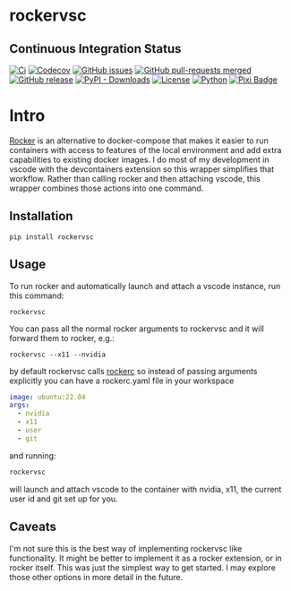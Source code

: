# rockervsc

## Continuous Integration Status

[![Ci](https://github.com/blooop/rockervsc/actions/workflows/ci.yml/badge.svg?branch=main)](https://github.com/blooop/rockervsc/actions/workflows/ci.yml?query=branch%3Amain)
[![Codecov](https://codecov.io/gh/blooop/rockervsc/branch/main/graph/badge.svg?token=Y212GW1PG6)](https://codecov.io/gh/blooop/rockervsc)
[![GitHub issues](https://img.shields.io/github/issues/blooop/rockervsc.svg)](https://GitHub.com/blooop/rockervsc/issues/)
[![GitHub pull-requests merged](https://badgen.net/github/merged-prs/blooop/rockervsc)](https://github.com/blooop/rockervsc/pulls?q=is%3Amerged)
[![GitHub release](https://img.shields.io/github/release/blooop/rockervsc.svg)](https://GitHub.com/blooop/rockervsc/releases/)
[![PyPI - Downloads](https://img.shields.io/pypi/dm/rockervsc)](https://pypistats.org/packages/rockervsc)
[![License](https://img.shields.io/github/license/blooop/rockervsc)](https://opensource.org/license/mit/)
[![Python](https://img.shields.io/badge/python-3.8%20%7C%203.9%20%7C%203.10%20%7C%203.11%20%7C%203.12-blue)](https://www.python.org/downloads/)
[![Pixi Badge](https://img.shields.io/endpoint?url=https://raw.githubusercontent.com/prefix-dev/pixi/main/assets/badge/v0.json)](https://pixi.sh)

# Intro

[Rocker](https://github.com/osrf/rocker) is an alternative to docker-compose that makes it easier to run containers with access to features of the local environment and add extra capabilities to existing docker images.  I do most of my development in vscode with the devcontainers extension so this wrapper simplifies that workflow.  Rather than calling rocker and then attaching vscode, this wrapper combines those actions into one command. 

## Installation

```
pip install rockervsc
```

## Usage

To run rocker and automatically launch and attach a vscode instance, run this command:

```
rockervsc 
```

You can pass all the normal rocker arguments to rockervsc and it will forward them to rocker, e.g.:

```
rockervsc --x11 --nvidia
```

by default rockervsc calls [rockerc](https://github.com/blooop/rockerc) so instead of passing arguments explicitly you can have a rockerc.yaml file in your workspace

```yaml
image: ubuntu:22.04
args:
  - nvidia
  - x11 
  - user 
  - git 

```

and running:
```bash
rockervsc
```

will launch and attach vscode to the container with nvidia, x11, the current user id and git set up for you.

## Caveats

I'm not sure this is the best way of implementing rockervsc like functionality.  It might be better to implement it as a rocker extension, or in rocker itself.  This was just the simplest way to get started. I may explore those other options in more detail in the future. 
